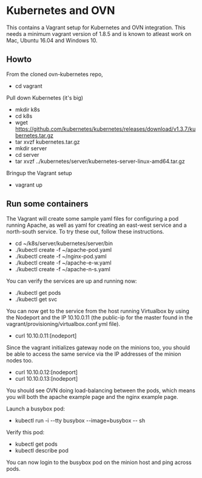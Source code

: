 Kubernetes and OVN
==================

This contains a Vagrant setup for Kubernetes and OVN integration.  This needs
a minimum vagrant version of 1.8.5 and is known to atleast work on Mac,
Ubuntu 16.04 and Windows 10.

Howto
-----

From the cloned ovn-kubernetes repo,
* cd vagrant

Pull down Kubernetes (it's big)

* mkdir k8s
* cd k8s
* wget https://github.com/kubernetes/kubernetes/releases/download/v1.3.7/kubernetes.tar.gz
* tar xvzf kubernetes.tar.gz
* mkdir server
* cd server
* tar xvzf ../kubernetes/server/kubernetes-server-linux-amd64.tar.gz

Bringup the Vagrant setup

* vagrant up

Run some containers
-------------------

The Vagrant will create some sample yaml files for configuring a pod
running Apache, as well as yaml for creating an east-west service and
a north-south service. To try these out, follow these instructions.

* cd ~/k8s/server/kubernetes/server/bin
* ./kubectl create -f ~/apache-pod.yaml
* ./kubectl create -f ~/nginx-pod.yaml
* ./kubectl create -f ~/apache-e-w.yaml
* ./kubectl create -f ~/apache-n-s.yaml

You can verify the services are up and running now:

* ./kubectl get pods
* ./kubectl get svc

You can now get to the service from the host running Virtualbox by using
the Nodeport and the IP 10.10.0.11 (the public-ip for the master found in
the vagrant/provisioning/virtualbox.conf.yml file).

* curl 10.10.0.11:[nodeport]

Since the vagrant initializes gateway node on the minions too, you should be
able to access the same service via the IP addresses of the minion nodes too.

* curl 10.10.0.12:[nodeport]
* curl 10.10.0.13:[nodeport]

You should see OVN doing load-balancing between the pods, which means you will
both the apache example page and the nginx example page.

Launch a busybox pod:

* kubectl run -i --tty busybox --image=busybox -- sh

Verify this pod:

* kubectl get pods
* kubectl describe pod <busybox pod name>

You can now login to the busybox pod on the minion host and ping across pods.
